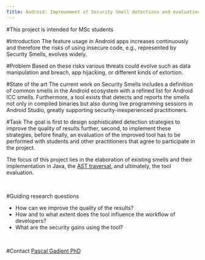 ```yaml
---
Title: Android: Improvement of Security Smell detections and evaluation on practitioners
---
```


#This project is intended for MSc students
<br><p>
#Introduction
The feature usage in Android apps increases continuously and therefore the risks of using insecure code, e.g., represented by Security Smells, evolves widely.

#Problem
Based on these risks various threats could evolve such as data manipulation and breach, app hijacking, or different kinds of extortion.

#State of the art
The current work on Security Smells includes a definition of common smells in the Android ecosystem with a refined list for Android ICC smells.
Furthermore, a tool exists that detects and reports the smells not only in compiled binaries but also during live programming sessions in Android Studio, greatly supporting security-inexperienced practitioners.

#Task
The goal is first to design sophisticated detection strategies to improve the quality of results further, second, to implement these strategies, before finally, an evaluation of the improved tool has to be performed with students and other practitioners that agree to participate in the project.

The focus of this project lies in the elaboration of existing smells and their implementation in Java, the [AST traversal](https://en.wikipedia.org/wiki/Abstract_syntax_tree), and ultimately, the tool evaluation.
<br><p><br></p>

#Guiding research questions

-  How can we improve the quality of the results?
-  How and to what extent does the tool influence the workflow of developers?
-  What are the security gains using the tool?
<br><p><br></p>

#Contact 
[Pascal Gadient PhD](%base_url%/staff/PascalGadient)
